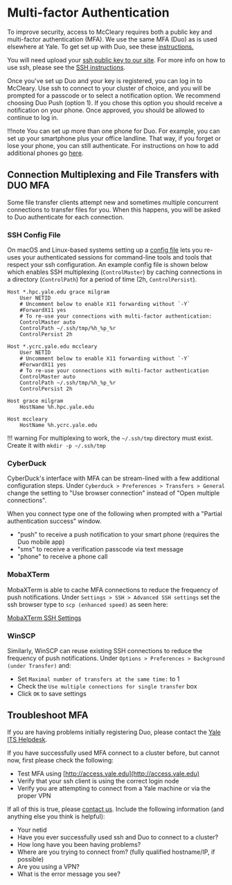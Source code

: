 # Multi-factor Authentication

To improve security, access to McCleary requires both a public key and multi-factor authentication (MFA).
We use the same MFA (Duo) as is used elsewhere at Yale.
To get set up with Duo, see these [instructions.](https://cybersecurity.yale.edu/mfa)

You will need upload your [ssh public key to our site](https://sshkeys.hpc.yale.edu/).
For more info on how to use ssh, please see the [SSH instructions](/clusters-at-yale/access).

Once you've set up Duo and your key is registered, you can log in to McCleary.
Use ssh to connect to your cluster of choice, and you will be prompted for a passcode or to select a notification option.
We recommend choosing Duo Push (option 1).
If you chose this option you should receive a notification on your phone.
Once approved, you should be allowed to continue to log in.

!!!note
    You can set up more than one phone for Duo.
    For example, you can set up your smartphone plus your office landline.
    That way, if you forget or lose your phone, you can still authenticate.
    For instructions on how to add additional phones go [here](https://guide.duo.com/enrollment#add-or-manage-devices).

## Connection Multiplexing and File Transfers with DUO MFA

Some file transfer clients attempt new and sometimes multiple concurrent connections to transfer files for you.
When this happens, you will be asked to Duo authenticate for each connection.

### SSH Config File
On macOS and Linux-based systems setting up a [config file](/clusters-at-yale/access/advanced-config) lets you re-uses your authenticated sessions for command-line tools and tools that respect your ssh configuration. 
An example config file is shown below which enables SSH multiplexing (`ControlMaster`) by caching connections in a directory (`ControlPath`) for a period of time (2h, `ControlPersist`). 

```
Host *.hpc.yale.edu grace milgram
    User NETID
    # Uncomment below to enable X11 forwarding without `-Y`
    #ForwardX11 yes
    # To re-use your connections with multi-factor authentication:
    ControlMaster auto
    ControlPath ~/.ssh/tmp/%h_%p_%r
    ControlPersist 2h

Host *.ycrc.yale.edu mccleary
    User NETID
    # Uncomment below to enable X11 forwarding without `-Y`
    #ForwardX11 yes
    # To re-use your connections with multi-factor authentication
    ControlMaster auto
    ControlPath ~/.ssh/tmp/%h_%p_%r
    ControlPersist 2h

Host grace milgram
    HostName %h.hpc.yale.edu

Host mccleary
    HostName %h.ycrc.yale.edu
```

!!! warning
    For multiplexing to work, the `~/.ssh/tmp` directory must exist. Create it with `mkdir -p ~/.ssh/tmp`


### CyberDuck
CyberDuck's interface with MFA can be stream-lined with a few additional configuration steps.
Under `Cyberduck > Preferences > Transfers > General` change the setting to "Use browser connection" instead of "Open multiple connections".

When you connect type one of the following when prompted with a "Partial authentication success" window.

* "push" to receive a push notification to your smart phone (requires the Duo mobile app)
* "sms" to receive a verification passcode via text message
* "phone" to receive a phone call

### MobaXTerm

MobaXTerm is able to cache MFA connections to reduce the frequency of push notifications.
Under `Settings > SSH > Advanced SSH settings` set the ssh browser type to `scp (enhanced speed)` as seen here:

[MobaXTerm SSH Settings](/img/mobaxterm_mfa.png)

### WinSCP

Similarly, WinSCP can reuse existing SSH connections to reduce the frequency of push notifications. 
Under `Options > Preferences > Background (under Transfer)` and:

* Set `Maximal number of transfers at the same time:` to 1
* Check the `Use multiple connections for single transfer` box
* Click `OK` to save settings


## Troubleshoot MFA

If you are having problems initially registering Duo, please contact the [Yale ITS Helpdesk](https://yale.service-now.com/it?id=get_help).

If you have successfully used MFA connect to a cluster before, but cannot now, first please check the following:

* Test MFA using [http://access.yale.edu](http://access.yale.edu)
* Verify that your ssh client is using the correct login node
* Verify you are attempting to connect from a Yale machine or via the proper VPN

If all of this is true, please [contact us](/#get-help). Include the following information (and anything else you think is helpful):

* Your netid
* Have you ever successfully used ssh and Duo to connect to a cluster?
* How long have you been having problems?
* Where are you trying to connect from? (fully qualified hostname/IP, if possible)
* Are you using a VPN?
* What is the error message you see?
